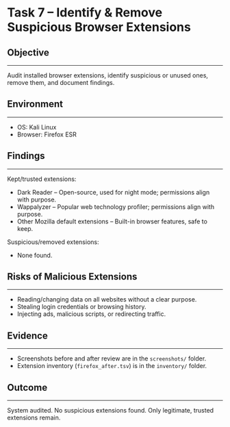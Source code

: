 # Task 7 – Identify & Remove Suspicious Browser Extensions

## Objective
------------
Audit installed browser extensions, identify suspicious or unused ones, remove them, and document findings.

## Environment
--------------
- OS: Kali Linux
- Browser: Firefox ESR

## Findings
-----------
Kept/trusted extensions:
- Dark Reader – Open-source, used for night mode; permissions align with purpose.
- Wappalyzer – Popular web technology profiler; permissions align with purpose.
- Other Mozilla default extensions – Built-in browser features, safe to keep.

Suspicious/removed extensions:
- None found.

## Risks of Malicious Extensions
--------------------------------
- Reading/changing data on all websites without a clear purpose.
- Stealing login credentials or browsing history.
- Injecting ads, malicious scripts, or redirecting traffic.

## Evidence
-----------
- Screenshots before and after review are in the `screenshots/` folder.
- Extension inventory (`firefox_after.tsv`) is in the `inventory/` folder.

## Outcome
----------
System audited. No suspicious extensions found. Only legitimate, trusted extensions remain.
